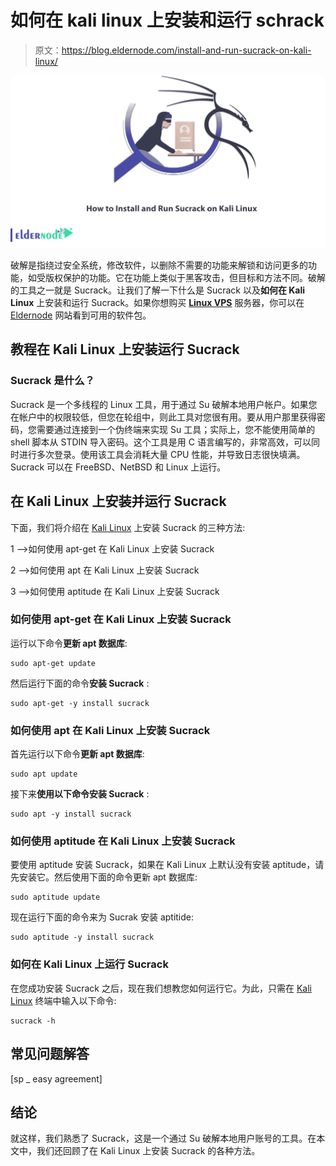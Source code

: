 # 如何在 kali linux 上安装和运行 schrack

> 原文：<https://blog.eldernode.com/install-and-run-sucrack-on-kali-linux/>

![How-to-Install-and-Run-Sucrack-on-Kali-Linux](img/2eb2c795ea9bf0e05f473c4ff18f8a54.png)

破解是指绕过安全系统，修改软件，以删除不需要的功能来解锁和访问更多的功能，如受版权保护的功能。它在功能上类似于黑客攻击，但目标和方法不同。破解的工具之一就是 Sucrack。让我们了解一下什么是 Sucrack 以及**如何在 Kali Linux** 上安装和运行 Sucrack。如果你想购买 [**Linux VPS**](https://eldernode.com/linux-vps/) 服务器，你可以在 [Eldernode](https://eldernode.com/) 网站看到可用的软件包。

## **教程在 Kali Linux 上安装运行 Sucrack**

### **Sucrack 是什么？**

Sucrack 是一个多线程的 Linux 工具，用于通过 Su 破解本地用户帐户。如果您在帐户中的权限较低，但您在轮组中，则此工具对您很有用。要从用户那里获得密码，您需要通过连接到一个伪终端来实现 Su 工具；实际上，您不能使用简单的 shell 脚本从 STDIN 导入密码。这个工具是用 C 语言编写的，非常高效，可以同时进行多次登录。使用该工具会消耗大量 CPU 性能，并导致日志很快填满。Sucrack 可以在 FreeBSD、NetBSD 和 Linux 上运行。

## **在 Kali Linux 上安装并运行 Sucrack**

下面，我们将介绍在 [Kali Linux](https://blog.eldernode.com/tag/kali-linux/) 上安装 Sucrack 的三种方法:

1 –>如何使用 apt-get 在 Kali Linux 上安装 Sucrack

2 –>如何使用 apt 在 Kali Linux 上安装 Sucrack

3 –>如何使用 aptitude 在 Kali Linux 上安装 Sucrack

### 如何使用 apt-get 在 Kali Linux 上安装 Sucrack

运行以下命令**更新 apt 数据库**:

```
sudo apt-get update
```

然后运行下面的命令**安装 Sucrack** :

```
sudo apt-get -y install sucrack
```

### **如何使用 apt** 在 Kali Linux 上安装 Sucrack

首先运行以下命令**更新 apt 数据库**:

```
sudo apt update
```

接下来**使用以下命令安装 Sucrack** :

```
sudo apt -y install sucrack
```

### **如何使用 aptitude** 在 Kali Linux 上安装 Sucrack

要使用 aptitude 安装 Sucrack，如果在 Kali Linux 上默认没有安装 aptitude，请先安装它。然后使用下面的命令更新 apt 数据库:

```
sudo aptitude update
```

现在运行下面的命令来为 Sucrak 安装 aptitide:

```
sudo aptitude -y install sucrack
```

### **如何在 Kali Linux 上运行 Sucrack**

在您成功安装 Sucrack 之后，现在我们想教您如何运行它。为此，只需在 [Kali Linux](https://blog.eldernode.com/install-and-configure-kali-linux-on-vps/) 终端中输入以下命令:

```
sucrack -h
```

## 常见问题解答

[sp _ easy agreement]

## 结论

就这样，我们熟悉了 Sucrack，这是一个通过 Su 破解本地用户账号的工具。在本文中，我们还回顾了在 Kali Linux 上安装 Sucrack 的各种方法。